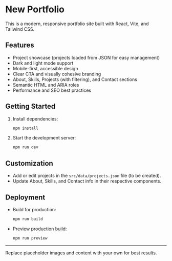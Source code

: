 # New Portfolio

This is a modern, responsive portfolio site built with React, Vite, and Tailwind CSS.

## Features
- Project showcase (projects loaded from JSON for easy management)
- Dark and light mode support
- Mobile-first, accessible design
- Clear CTA and visually cohesive branding
- About, Skills, Projects (with filtering), and Contact sections
- Semantic HTML and ARIA roles
- Performance and SEO best practices

## Getting Started

1. Install dependencies:
   ```powershell
   npm install
   ```
2. Start the development server:
   ```powershell
   npm run dev
   ```

## Customization
- Add or edit projects in the `src/data/projects.json` file (to be created).
- Update About, Skills, and Contact info in their respective components.

## Deployment
- Build for production:
   ```powershell
   npm run build
   ```
- Preview production build:
   ```powershell
   npm run preview
   ```

---

Replace placeholder images and content with your own for best results.
